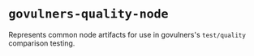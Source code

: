# `govulners-quality-node`

Represents common node artifacts for use in govulners's `test/quality` comparison testing.

